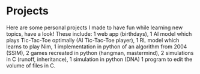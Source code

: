 # Projects
Here are some personal projects I made to have fun while learning new topics, have a look!
These include:
1 web app (birthdays),
1 AI model which plays Tic-Tac-Toe optimally (AI Tic-Tac-Toe player),
1 RL model which learns to play Nim,
1 implementation in python of an algorithm from 2004 (SSIM),
2 games recreated in python (hangman, mastermind),
2 simulations in C (runoff, inheritance),
1 simulation in python (DNA)
1 program to edit the volume of files in C.
